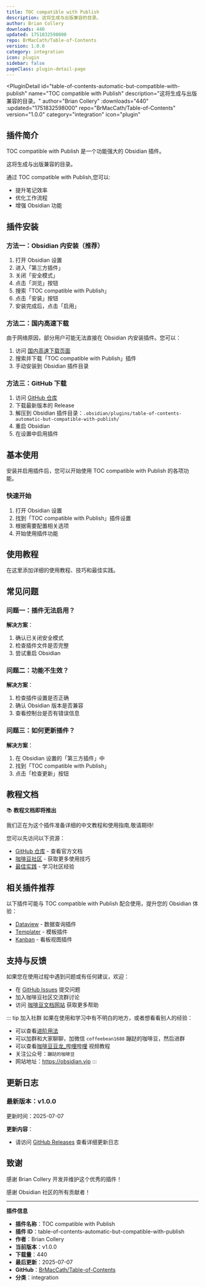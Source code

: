 ```yaml
---
title: TOC compatible with Publish
description: 这将生成与出版兼容的目录。
author: Brian Collery
downloads: 440
updated: 1751832598000
repo: BrMacCath/Table-of-Contents
version: 1.0.0
category: integration
icon: plugin
sidebar: false
pageClass: plugin-detail-page
---
```


<PluginDetail
  id="table-of-contents-automatic-but-compatible-with-publish"
  name="TOC compatible with Publish"
  description="这将生成与出版兼容的目录。"
  author="Brian Collery"
  :downloads="440"
  :updated="1751832598000"
  repo="BrMacCath/Table-of-Contents"
  version="1.0.0"
  category="integration"
  icon="plugin"
>

<!-- AUTO_GENERATED_START -->
## 插件简介

TOC compatible with Publish 是一个功能强大的 Obsidian 插件。

这将生成与出版兼容的目录。

通过 TOC compatible with Publish,您可以:

- 提升笔记效率
- 优化工作流程
- 增强 Obsidian 功能

<!-- AUTO_GENERATED_END -->

<!-- AUTO_GENERATED_START -->
## 插件安装

### 方法一：Obsidian 内安装（推荐）

1. 打开 Obsidian 设置
2. 进入「第三方插件」
3. 关闭「安全模式」
4. 点击「浏览」按钮
5. 搜索「TOC compatible with Publish」
6. 点击「安装」按钮
7. 安装完成后，点击「启用」

### 方法二：国内高速下载

由于网络原因，部分用户可能无法直接在 Obsidian 内安装插件。您可以：

1. 访问 [国内高速下载页面](/zh/documentation/obsidian-plugins-download.html)
2. 搜索并下载「TOC compatible with Publish」插件
3. 手动安装到 Obsidian 插件目录

### 方法三：GitHub 下载

1. 访问 [GitHub 仓库](https://github.com/BrMacCath/Table-of-Contents)
2. 下载最新版本的 Release
3. 解压到 Obsidian 插件目录：`.obsidian/plugins/table-of-contents-automatic-but-compatible-with-publish/`
4. 重启 Obsidian
5. 在设置中启用插件

## 基本使用

安装并启用插件后，您可以开始使用 TOC compatible with Publish 的各项功能。

### 快速开始

1. 打开 Obsidian 设置
2. 找到「TOC compatible with Publish」插件设置
3. 根据需要配置相关选项
4. 开始使用插件功能

<!-- AUTO_GENERATED_END -->

<!-- CUSTOM_CONTENT_START:tutorial -->
## 使用教程

在这里添加详细的使用教程、技巧和最佳实践。

<!-- CUSTOM_CONTENT_END:tutorial -->

<!-- SHARED_CONTENT_START -->
## 常见问题

### 问题一：插件无法启用？

**解决方案**：
1. 确认已关闭安全模式
2. 检查插件文件是否完整
3. 尝试重启 Obsidian

### 问题二：功能不生效？

**解决方案**：
1. 检查插件设置是否正确
2. 确认 Obsidian 版本是否兼容
3. 查看控制台是否有错误信息

### 问题三：如何更新插件？

**解决方案**：
1. 在 Obsidian 设置的「第三方插件」中
2. 找到「TOC compatible with Publish」
3. 点击「检查更新」按钮

## 教程文档

📚 **教程文档即将推出**

我们正在为这个插件准备详细的中文教程和使用指南,敬请期待!

您可以先访问以下资源：
- [GitHub 仓库](https://github.com/BrMacCath/Table-of-Contents) - 查看官方文档
- [咖啡豆社区](/zh/bases/) - 获取更多使用技巧
- [最佳实践](/zh/best-practices/) - 学习社区经验

## 相关插件推荐

以下插件可能与 TOC compatible with Publish 配合使用，提升您的 Obsidian 体验：

- [Dataview](/zh/plugins/dataview.html) - 数据查询插件
- [Templater](/zh/plugins/templater-obsidian.html) - 模板插件
- [Kanban](/zh/plugins/obsidian-kanban.html) - 看板视图插件

## 支持与反馈

如果您在使用过程中遇到问题或有任何建议，欢迎：

- 在 [GitHub Issues](https://github.com/BrMacCath/Table-of-Contents/issues) 提交问题
- 加入咖啡豆社区交流群讨论
- 访问 [咖啡豆文档网站](https://obsidian.vip) 获取更多帮助

::: tip 加入社群
如果在使用和学习中有不明白的地方，或者想看看别人的经验：
- 可以查看[进阶用法](/zh/advanced)
- 可以加群和大家聊聊，加微信 `coffeebean1688` 蹦跶的咖啡豆，然后进群
- 可以查看[咖啡豆豆龙_哔哩哔哩](https://space.bilibili.com/618777356) 视频教程
- 关注公众号：`蹦跶的咖啡豆`
- 网站地址：https://obsidian.vip
:::
<!-- SHARED_CONTENT_END -->

<!-- AUTO_GENERATED_START -->
## 更新日志

### 最新版本：v1.0.0

更新时间：2025-07-07

**更新内容**：
- 请访问 [GitHub Releases](https://github.com/BrMacCath/Table-of-Contents/releases) 查看详细更新日志

## 致谢

感谢 Brian Collery 开发并维护这个优秀的插件！

感谢 Obsidian 社区的所有贡献者！

---

**插件信息**
- **插件名称**：TOC compatible with Publish
- **插件 ID**：table-of-contents-automatic-but-compatible-with-publish
- **作者**：Brian Collery
- **当前版本**：v1.0.0
- **下载量**：440
- **最后更新**：2025-07-07
- **GitHub**：[BrMacCath/Table-of-Contents](https://github.com/BrMacCath/Table-of-Contents)
- **分类**：integration
<!-- AUTO_GENERATED_END -->

</PluginDetail>

